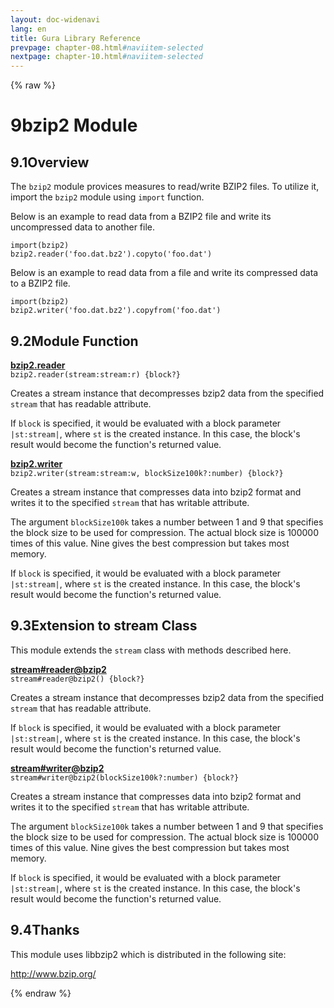 ```yaml
---
layout: doc-widenavi
lang: en
title: Gura Library Reference
prevpage: chapter-08.html#naviitem-selected
nextpage: chapter-10.html#naviitem-selected
---
```

{% raw %}
<h1><span class="caption-index-1">9</span>bzip2 Module</h1>
<h2><span class="caption-index-2">9.1</span><a name="anchor-9-1"></a>Overview</h2>
<p>
The <code class="highlighter-rouge">bzip2</code> module provices measures to read/write BZIP2 files. To utilize it, import the <code class="highlighter-rouge">bzip2</code> module using <code class="highlighter-rouge">import</code> function.
</p>
<p>
Below is an example to read data from a BZIP2 file and write its uncompressed data to another file.
</p>
<pre class="highlight"><code>import(bzip2)
bzip2.reader('foo.dat.bz2').copyto('foo.dat')
</code></pre>
<p>
Below is an example to read data from a file and write its compressed data to a BZIP2 file.
</p>
<pre class="highlight"><code>import(bzip2)
bzip2.writer('foo.dat.bz2').copyfrom('foo.dat')
</code></pre>
<h2><span class="caption-index-2">9.2</span><a name="anchor-9-2"></a>Module Function</h2>
<p>
<div><strong style="text-decoration:underline">bzip2.reader</strong></div>
<div style="margin-bottom:1em"><code>bzip2.reader(stream:stream:r) {block?}</code></div>
Creates a stream instance that decompresses bzip2 data from the specified <code class="highlighter-rouge">stream</code> that has readable attribute.
</p>
<p>
If <code class="highlighter-rouge">block</code> is specified, it would be evaluated with a block parameter <code class="highlighter-rouge">|st:stream|</code>, where <code class="highlighter-rouge">st</code> is the created instance. In this case, the block's result would become the function's returned value.
</p>
<p>
<div><strong style="text-decoration:underline">bzip2.writer</strong></div>
<div style="margin-bottom:1em"><code>bzip2.writer(stream:stream:w, blockSize100k?:number) {block?}</code></div>
Creates a stream instance that compresses data into bzip2 format and writes it to the specified <code class="highlighter-rouge">stream</code> that has writable attribute.
</p>
<p>
The argument <code class="highlighter-rouge">blockSize100k</code> takes a number between 1 and 9 that specifies the block size to be used for compression. The actual block size is 100000 times of this value. Nine gives the best compression but takes most memory.
</p>
<p>
If <code class="highlighter-rouge">block</code> is specified, it would be evaluated with a block parameter <code class="highlighter-rouge">|st:stream|</code>, where <code class="highlighter-rouge">st</code> is the created instance. In this case, the block's result would become the function's returned value.
</p>
<h2><span class="caption-index-2">9.3</span><a name="anchor-9-3"></a>Extension to stream Class</h2>
<p>
This module extends the <code class="highlighter-rouge">stream</code> class with methods described here.
</p>
<p>
<div><strong style="text-decoration:underline">stream#reader@bzip2</strong></div>
<div style="margin-bottom:1em"><code>stream#reader@bzip2() {block?}</code></div>
Creates a stream instance that decompresses bzip2 data from the specified <code class="highlighter-rouge">stream</code> that has readable attribute.
</p>
<p>
If <code class="highlighter-rouge">block</code> is specified, it would be evaluated with a block parameter <code class="highlighter-rouge">|st:stream|</code>, where <code class="highlighter-rouge">st</code> is the created instance. In this case, the block's result would become the function's returned value.
</p>
<p>
<div><strong style="text-decoration:underline">stream#writer@bzip2</strong></div>
<div style="margin-bottom:1em"><code>stream#writer@bzip2(blockSize100k?:number) {block?}</code></div>
Creates a stream instance that compresses data into bzip2 format and writes it to the specified <code class="highlighter-rouge">stream</code> that has writable attribute.
</p>
<p>
The argument <code class="highlighter-rouge">blockSize100k</code> takes a number between 1 and 9 that specifies the block size to be used for compression. The actual block size is 100000 times of this value. Nine gives the best compression but takes most memory.
</p>
<p>
If <code class="highlighter-rouge">block</code> is specified, it would be evaluated with a block parameter <code class="highlighter-rouge">|st:stream|</code>, where <code class="highlighter-rouge">st</code> is the created instance. In this case, the block's result would become the function's returned value.
</p>
<h2><span class="caption-index-2">9.4</span><a name="anchor-9-4"></a>Thanks</h2>
<p>
This module uses libbzip2 which is distributed in the following site:
</p>
<p>
<a href="http://www.bzip.org/">http://www.bzip.org/</a>
</p>
{% endraw %}
